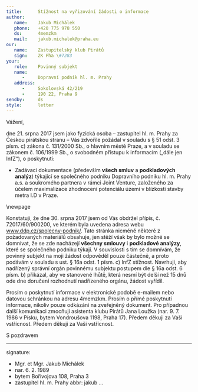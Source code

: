 ```yaml
---
title:      Stížnost na vyřizování žádosti o informace
author:
   name:    Jakub Michálek
   phone:   +420 775 978 550
   ds:      4memzkm
   mail:    jakub.michalek@praha.eu
our:
   name:    Zastupitelský klub Pirátů
   sign:    ZK Pha \#7283
your:
   role:    Povinný subjekt
   name:    
      -     Dopravní podnik hl. m. Prahy
   address: 
      -     Sokolovská 42/219
      -	    190 22, Praha 9
sendby:     ds
style:      letter
---
```


Vážení, 

dne 21. srpna 2017 jsem jako fyzická osoba – zastupitel hl. m. Prahy za Českou pirátskou stranu – Vás zdvořile požádal v souladu s § 51 odst. 3 písm. c) zákona č. 131/2000 Sb., o hlavním městě Praze, a v souladu se zákonem č. 106/1999 Sb., o svobodném přístupu k informacím („dále jen InfZ“), o poskytnutí:

* Zadávací dokumentace (především **všech smluv** a **podkladových analýz**) týkající se společného podniku Dopravního podniku hl. m. Prahy a.s. a soukromého partnera v rámci Joint Venture, založeného za účelem maximalizace zhodnocení potenciálu území v blízkosti stavby metra I.D v Praze. 

\newpage

Konstatuji, že dne 30. srpna 2017 jsem od Vás obdržel přípis, č. 72017/60/900200, ve kterém byla uvedena adresa webu www.ddp.cz/spolecny-podnik/. Tato stránka nicméně některé z požadovaných materiálů obsahuje, jen stěží však by bylo možné se domnívat, že se zde nacházejí **všechny smlouvy** i **podkladové analýzy**, které se společného podniku týkají. V souvislosti s tím se domnívám, že povinný subjekt na moji žádost odpověděl pouze částečně, a proto podávám v souladu s ust. § 16a odst. 1 písm. c) InfZ stížnost. Navrhuji, aby nadřízený správní orgán povinnému subjektu postupem dle § 16a odst. 6 písm. b) přikázal, aby ve stanovené lhůtě, která nesmí být delší než 15 dnů ode dne doručení rozhodnutí nadřízeného orgánu, žádost vyřídil.

Prosím o poskytnutí informace v elektronické podobě e-mailem nebo datovou schránkou na adresu 4memzkm. Prosím o přímé poskytnutí informace, nikoliv pouze odkázání na zveřejněný dokument. Pro případnou další komunikaci zmocňuji asistenta klubu Pirátů Jana Loužka (nar. 9. 7. 1986 v Písku, bytem Vondroušova 1198, Praha 17). Předem děkuji za Vaši vstřícnost. Předem děkuji za Vaši vstřícnost.

S pozdravem

---
signature: 
  - Mgr. et Mgr. Jakub Michálek
  - nar. 6. 2. 1989
  - bytem Bořivojova 108, Praha 3
  - zastupitel hl. m. Prahy
abbr:       jakub
...
